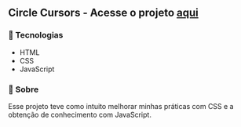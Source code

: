 ## Circle Cursors - Acesse o projeto <a href="https://fabio7andrade.github.io/circle-cursors/">aqui</a>

### :floppy_disk: Tecnologias
 - HTML
 - CSS
 - JavaScript

### :mega: Sobre
Esse projeto teve como intuito melhorar minhas práticas com CSS e a obtenção de conhecimento com JavaScript.

